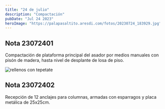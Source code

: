 ```yaml
---
title: "24 de julio"
description: "Compactación"
pubDate: "Jul 24 2023"
heroImage: "https://palapasaltito.aresdi.com/fotos/20230724_183929.jpg"
---
```


## Nota 23072401

Compactación de plataforma principal del asador por medios manuales con pisón de madera, hasta nivel de desplante de losa de piso. 

![rellenos con tepetate](https://palapasaltito.aresdi.com/fotos/20230724_183929.jpg "rellenos con tepetate")

## Nota 23072402

Recepción de 12 anclajes para columnas, armadas con esparragos y placa metálica de 25x25cm.

